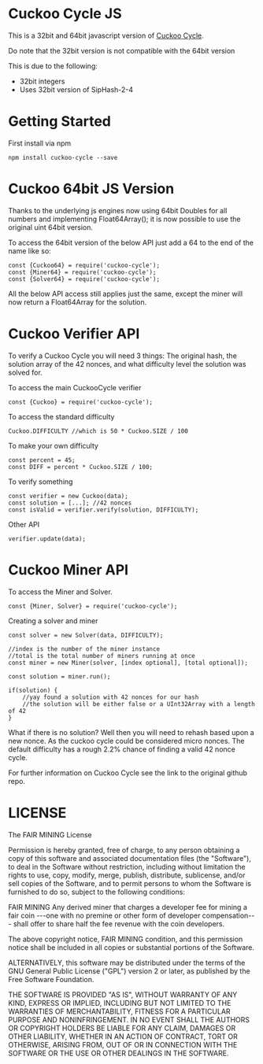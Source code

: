 Cuckoo Cycle JS
=======================
This is a 32bit and 64bit javascript version of [Cuckoo Cycle](https://github.com/tromp/cuckoo).

Do note that the 32bit version is not compatible with the 64bit version

This is due to the following:

* 32bit integers
* Uses 32bit version of SipHash-2-4

Getting Started
=================

First install via npm

```
npm install cuckoo-cycle --save
```

Cuckoo 64bit JS Version
=============
Thanks to the underlying js engines now using 64bit Doubles for all numbers and implementing Float64Array(); it is now possible to use the original uint 64bit version.

To access the 64bit version of the below API just add a 64 to the end of the name like so:

```
const {Cuckoo64} = require('cuckoo-cycle');
const {Miner64} = require('cuckoo-cycle');
const {Solver64} = require('cuckoo-cycle');
```

All the below API access still applies just the same, except the miner will now return a Float64Array for the solution.

Cuckoo Verifier API
===========
To verify a Cuckoo Cycle you will need 3 things: The original hash, the solution array of the 42 nonces, and what difficulty level the solution was solved for.

To access the main CuckooCycle verifier

```
const {Cuckoo} = require('cuckoo-cycle');
```

To access the standard difficulty
```
Cuckoo.DIFFICULTY //which is 50 * Cuckoo.SIZE / 100
```
To make your own difficulty

```
const percent = 45;
const DIFF = percent * Cuckoo.SIZE / 100;
```

To verify something

```
const verifier = new Cuckoo(data);
const solution = [...]; //42 nonces
const isValid = verifier.verify(solution, DIFFICULTY);
```

Other API
```
verifier.update(data);
```


Cuckoo Miner API
=====================

To access the Miner and Solver.

```
const {Miner, Solver} = require('cuckoo-cycle');
```

Creating a solver and miner

```
const solver = new Solver(data, DIFFICULTY);

//index is the number of the miner instance
//total is the total number of miners running at once
const miner = new Miner(solver, [index optional], [total optional]);

const solution = miner.run();

if(solution) {
    //yay found a solution with 42 nonces for our hash
    //the solution will be either false or a UInt32Array with a length of 42
}

```

What if there is no solution? Well then you will need to rehash based upon a new nonce. As the cuckoo cycle could be considered micro nonces. The default difficulty has a rough 2.2% chance of finding a valid 42 nonce cycle.

For further information on Cuckoo Cycle see the link to the original github repo.

LICENSE
===============

The FAIR MINING License

Permission is hereby granted, free of charge, to any person obtaining a copy
of this software and associated documentation files (the "Software"), to deal
in the Software without restriction, including without limitation the rights
to use, copy, modify, merge, publish, distribute, sublicense, and/or sell
copies of the Software, and to permit persons to whom the Software is
furnished to do so, subject to the following conditions:

FAIR MINING
Any derived miner that charges a developer fee for mining a fair coin
---one with no premine or other form of developer compensation---
shall offer to share half the fee revenue with the coin developers.

The above copyright notice, FAIR MINING condition, and this permission notice
shall be included in all copies or substantial portions of the Software.


ALTERNATIVELY, this software may be distributed under the terms of the
GNU General Public License ("GPL") version 2 or later, as published by
the Free Software Foundation.


THE SOFTWARE IS PROVIDED "AS IS", WITHOUT WARRANTY OF ANY KIND, EXPRESS OR
IMPLIED, INCLUDING BUT NOT LIMITED TO THE WARRANTIES OF MERCHANTABILITY,
FITNESS FOR A PARTICULAR PURPOSE AND NONINFRINGEMENT. IN NO EVENT SHALL THE
AUTHORS OR COPYRIGHT HOLDERS BE LIABLE FOR ANY CLAIM, DAMAGES OR OTHER
LIABILITY, WHETHER IN AN ACTION OF CONTRACT, TORT OR OTHERWISE, ARISING FROM,
OUT OF OR IN CONNECTION WITH THE SOFTWARE OR THE USE OR OTHER DEALINGS IN THE
SOFTWARE.